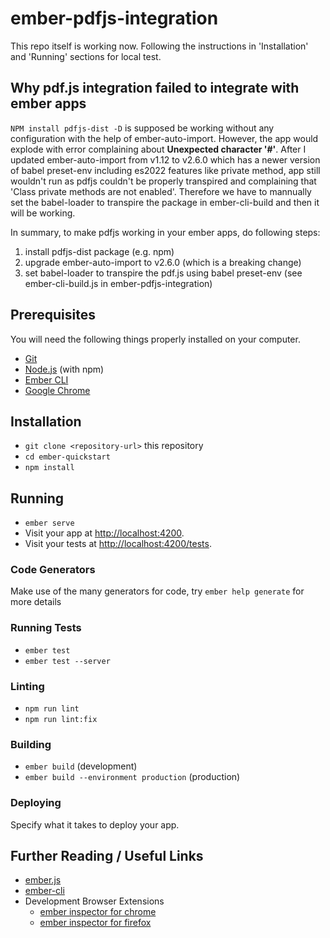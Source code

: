 # ember-pdfjs-integration
This repo itself is working now. Following the instructions in 'Installation' and 'Running' sections for local test. 

## Why pdf.js integration failed to integrate with ember apps
`NPM install pdfjs-dist -D` is supposed be working without any configuration with the help of ember-auto-import. However, the app would explode with error complaining about **Unexpected character '#'**. 
After I updated ember-auto-import from v1.12 to v2.6.0 which has a newer version of babel preset-env including es2022 features like private method, app still wouldn't run as pdfjs couldn't be properly transpired and complaining that 'Class private methods are not enabled'. Therefore we have to mannually set the babel-loader to transpire the package in ember-cli-build and then it will be working. 

In summary, to make pdfjs working in your ember apps, do following steps:

1. install pdfjs-dist package (e.g. npm)
2. upgrade ember-auto-import to v2.6.0 (which is a breaking change)
3. set babel-loader to transpire the pdf.js using babel preset-env (see ember-cli-build.js in ember-pdfjs-integration)

## Prerequisites

You will need the following things properly installed on your computer.

* [Git](https://git-scm.com/)
* [Node.js](https://nodejs.org/) (with npm)
* [Ember CLI](https://ember-cli.com/)
* [Google Chrome](https://google.com/chrome/)

## Installation

* `git clone <repository-url>` this repository
* `cd ember-quickstart`
* `npm install`

## Running

* `ember serve`
* Visit your app at [http://localhost:4200](http://localhost:4200).
* Visit your tests at [http://localhost:4200/tests](http://localhost:4200/tests).

### Code Generators

Make use of the many generators for code, try `ember help generate` for more details

### Running Tests

* `ember test`
* `ember test --server`

### Linting

* `npm run lint`
* `npm run lint:fix`

### Building

* `ember build` (development)
* `ember build --environment production` (production)

### Deploying

Specify what it takes to deploy your app.

## Further Reading / Useful Links

* [ember.js](https://emberjs.com/)
* [ember-cli](https://ember-cli.com/)
* Development Browser Extensions
  * [ember inspector for chrome](https://chrome.google.com/webstore/detail/ember-inspector/bmdblncegkenkacieihfhpjfppoconhi)
  * [ember inspector for firefox](https://addons.mozilla.org/en-US/firefox/addon/ember-inspector/)
